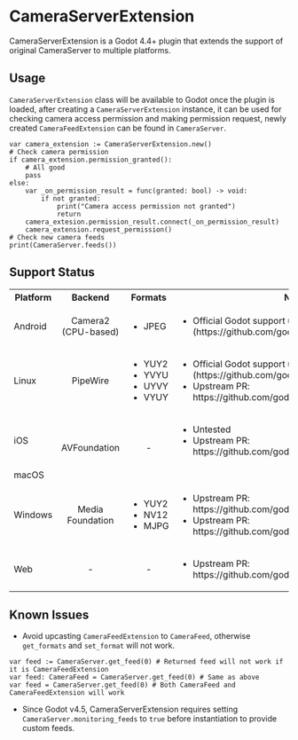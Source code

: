 # CameraServerExtension
CameraServerExtension is a Godot 4.4+ plugin that extends the support of original CameraServer to multiple platforms.

## Usage
`CameraServerExtension` class will be available to Godot once the plugin is loaded, after creating a `CameraServerExtension` instance, it can be used for checking camera access permission and making permission request, newly created `CameraFeedExtension` can be found in `CameraServer`.

```gdscript
var camera_extension := CameraServerExtension.new()
# Check camera permission
if camera_extension.permission_granted():
    # All good
    pass
else:
    var _on_permission_result = func(granted: bool) -> void:
        if not granted:
            print("Camera access permission not granted")
            return
    camera_extesion.permission_result.connect(_on_permission_result)
    camera_extension.request_permission()
# Check new camera feeds
print(CameraServer.feeds())
```

## Support Status
<table>
    <tbody>
        <tr>
            <th>Platform</th>
            <th>Backend</th>
            <th>Formats</th>
            <th>Notes</th>
        </tr>
        <tr>
            <td>Android</td>
            <td align="center">Camera2 (CPU-based)</td>
            <td>
                <ul>
                    <li>JPEG</li>
                </ul>
            </td>
            <td>
                <ul>
                    <li>Official Godot support using NDK since v4.5 (https://github.com/godotengine/godot/pull/106094)</li>
                </ul>
            </td>
        </tr>
        <tr>
            <td>Linux</td>
            <td align="center">PipeWire</td>
            <td>
                <ul>
                    <li>YUY2</li>
                    <li>YVYU</li>
                    <li>UYVY</li>
                    <li>VYUY</li>
                </ul>
            </td>
            <td>
                <ul>
                    <li>Official Godot support using V4L2 since v4.4 (https://github.com/godotengine/godot/pull/53666)</li>
                    <li>Upstream PR: https://github.com/godotengine/godot/pull/109500</li>
                </ul>
            </td>
        </tr>
        <tr>
            <td>iOS</td>
            <td align="center" rowspan=2>AVFoundation</td>
            <td align="center" rowspan=2>-</td>
            <td>
                <ul>
                    <li>Untested</li>
                    <li>Upstream PR: https://github.com/godotengine/godot/pull/106305</li>
                </ul>
            </td>
        </tr>
        <tr>
            <td>macOS</td>
            <td align="center">-</td>
        </tr>
        <tr>
            <td>Windows</td>
            <td align="center">Media Foundation</td>
            <td>
                <ul>
                    <li>YUY2</li>
                    <li>NV12</li>
                    <li>MJPG</li>
                </ul>
            </td>
            <td>
                <ul>
                    <li>Upstream PR: https://github.com/godotengine/godot/pull/105476</li>
                    <li>Upstream PR: https://github.com/godotengine/godot/pull/108538</li>
                </ul>
            </td>
        </tr>
        <tr>
            <td>Web</td>
            <td align="center">-</td>
            <td align="center">-</td>
            <td>
                <ul>
                    <li>Upstream PR: https://github.com/godotengine/godot/pull/106784</li>
                </ul>
            </td>
        </tr>
    </tbody>
</table>

## Known Issues
- Avoid upcasting `CameraFeedExtension` to `CameraFeed`, otherwise `get_formats` and `set_format` will not work.
```gdscript
var feed := CameraServer.get_feed(0) # Returned feed will not work if it is CameraFeedExtension
var feed: CameraFeed = CameraServer.get_feed(0) # Same as above
var feed = CameraServer.get_feed(0) # Both CameraFeed and CameraFeedExtension will work
```
- Since Godot v4.5, CameraServerExtension requires setting `CameraServer.monitoring_feeds` to `true` before instantiation to provide custom feeds.
